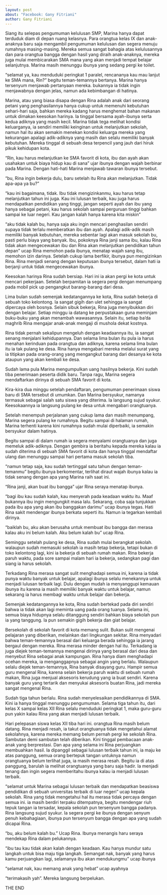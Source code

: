 ```yaml
---
layout: post
about: "Facebook: Gany Fitriani"
author: Gany Fitriani
---
```




Siang itu selepas pengumuman kelulusan SMP, Marina hanya dapat terduduk diam di depan ruang kelasnya. Para orangtua kelas IX dan anak-anaknya baru saja mengambil pengumuman kelulusan dan segera menuju rumahnya masing-masing. Mereka semua sangat bahagia atas kelulusannya dan para orangtua bangga dengan hasil yang diraih anak-anaknya, mereka juga mulai membicarakan SMA mana yang akan menjadi tempat belajar selanjutnya. Marina masih menunggu ibunya yang sedang pergi ke toilet.



“selamat ya, kau menduduki peringkat 1 paralel, rencananya kau mau lanjut ke SMA mana, Rin?” begitu teman-temannya bertanya. Marina hanya tersenyum menjawab pertanyaan mereka. bukannya ia tidak ingin menjawabnya dengan jelas, namun ada kebimbangan di hatinya.



Marina, atau yang biasa disapa dengan Rina adalah anak dari seorang petani yang penghasilannya hanya cukup untuk memenuhi kebutuhan sehari-hari saja, bahkan mereka kadang harus menghemat bahan makanan untuk dimakan keesokan harinya. Ia tinggal bersama ayah-ibunya serta kedua adiknya yang masih kecil. Marina tidak tega melihat kondisi keluarganya, ia sendiri memiliki keinginan untuk melanjutkan sekolah, namun hal itu akan semakin menekan kondisi keluarga mereka yang kekurangan apalagi adik-adiknya yang masih dan selalu memiliki banyak kebutuhan. Mereka tinggal di sebuah desa terpencil yang jauh dari hiruk pikuk kehidupan kota.





 

“Rin, kau harus melanjutkan ke SMA favorit di kota, ibu dan ayah akan usahakan untuk biaya hidup kau di sana” ujar ibunya dengan wajah berbinar pada Marina. Dengan hati-hati Marina menjawab tawaran ibunya tersebut.

“bu, Rina ingin bekerja dulu, baru setelah itu Rina akan melanjutkan. Tidak apa-apa ya bu?”

“kau ini bagaimana, tidak. Ibu tidak mengizinkanmu, kau harus tetap melanjutkan tahun ini juga. Kau ini lulusan terbaik, kau juga harus mendapatkan pendidikan yang tinggi, jangan seperti ayah dan ibu yang hanya sebagai petani, kau harus sekolah sampai perguruan tinggi bahkan sampai ke luar negeri. Kau jangan kalah hanya karena kita miskin”

“aku tidak kalah bu, hanya saja aku ingin mencari penghasilan sendiri supaya tidak terlalu memberatkan ibu dan ayah. Apalagi adik-adik masih memiliki banyak kebutuhan, mereka sebentar lagi akan masuk sekolah bu, pasti perlu biaya yang banyak. Ibu, pokoknya Rina janji sama ibu, kalau Rina tidak akan mengecewakan ibu dan Rina akan melanjutkan pendidikan tahun depan” ucap Rina memohon pada ibunya, menatap wajah sang ibu, memohon izin darinya. Setelah cukup lama berfikir, ibunya pun mengizinkan Rina. Rina menjadi senang dengan keputusan ibunya tersebut, dalam hati ia berjanji untuk tidak mengecewakan ibunya.



Keesokan harinya Rina sudah bersiap. Hari ini ia akan pergi ke kota untuk mencari pekerjaan. Setelah berpamitan ia segera pergi dengan menumpang pada mobil pick up pengangkut barang-barang dari desa.



Lima bulan sudah semenjak kedatangannya ke kota, Rina sudah bekerja di sebuah toko kelontong. Ia sangat gigih dan ulet sehingga ia sangat dipercaya oleh bosnya. Selain sibuk bekerja, Rina juga menyibukkan diri dengan belajar. Setiap minggu ia datang ke perpustakaan guna meminjam buku-buku yang akan menambah wawasannya. Selain itu, setiap ba’da maghrib Rina mengajar anak-anak mengaji di mushola dekat kostnya.



Rina tidak pernah sekalipun mengeluh dengan keadaannya itu, ia sangat senang menjalani kehidupannya. Dan selama lima bulan itu pula ia harus menahan kerinduan pada orangtua dan adiknya, karena selama lima bulan itu ia tak pulang ke desa. Rina hanya mengabari mereka melalui surat yang ia titipkan pada orang-orang yang mengangkut barang dari desanya ke kota ataupun yang akan kembali ke desa.



Sudah lama pula Marina mengumpulkan uang hasilnya bekerja. Kini sudah tiba penerimaan peserta didik baru. Tanpa ragu, Marina segera mendaftarkan dirinya di sebuah SMA favorit di kota.

Kira-kira dua minggu setelah pendaftaran, pengumuman penerimaan siswa baru di SMA tersebut di umumkan. Dan Marina bersyukur, namanya termasuk sebagai salah satu siswa yang diterima. Ia langsung sujud syukur. Keesokaannya ia langsung pulang ke desa untuk mengabari orangtuanya.



Setelah menempuh perjalanan yang cukup lama dan masih menumpang, Marina segera pulang ke rumahnya. Begitu sampai di halaman rumah, Marina terhenti karena kini rumahnya sudah mulai diperbaiki, ia semakin bersyukur dalam hatinya.

Begitu sampai di dalam rumah ia segera menyalami orangtuanya dan juga memeluk adik-adiknya. Dengan gembira ia beritahu kepada mereka kalau ia sudah diterima di sebuah SMA favorit di kota dan hanya tinggal mendaftar ulang dan menunggu sampai hari pertama masuk sekolah tiba.



“namun tetap saja, kau sudah tertinggal satu tahun dengan teman-temanmu” begitu ibunya berkomentar, terlihat diraut wajah ibunya kalau ia tidak senang dengan apa yang Marina raih saat ini.

“Rina janji, akan buat ibu bangga” ujar Rina seraya menatap ibunya.

“bagi ibu kau sudah kalah, kau menyerah pada keadaan waktu itu. Maaf bukannya ibu ingin mengungkit masa lalu. Sekarang, coba saja tunjukkan pada ibu apa yang akan ibu banggakan darimu” ucap ibunya tegas. Hati Rina sakit mendengar ibunya berkata seperti itu. Namun ia tegarkan kembali dirinya.

“baiklah bu, aku akan berusaha untuk membuat ibu bangga dan merasa kalau aku ini belum kalah. Aku belum kalah bu” ucap Rina.



Seminggu setelah pulang ke desa, Rina sudah mulai berangkat sekolah. walaupun sudah memasuki sekolah ia masih tetap bekerja, tetapi bukan di toko kelontong lagi, kini ia bekerja di sebuah rumah makan. Rina bekerja paruh waktu, pada sore sampai malam hari ia bekerja, sedangkan pagi dan siang ia harus sekolah.



Terkadang Rina merasa sangat sulit menghadapi semua ini, karena ia tidak punya waktu banyak untuk belajar, apalagi ibunya selalu menekannya untuk menjadi lulusan terbaik lagi. Dulu dengan mudah ia menyanggupi kemauan ibunya itu karena ia masih memiliki banyak waktu untuk belajar, namun sekarang ia harus membagi waktu untuk belajar dan bekerja.



Semenjak kedatangannya ke kota, Rina sudah bertekad pada diri sendiri bahwa ia tidak akan lagi meminta uang pada orang tuanya. Selama ini, semua biaya hidupnya selalu ditanggung sendiri bahkan biaya sekolah pun ia yang tanggung. Ia pun semakin gigih bekerja dan giat belajar.



Bersekolah di sekolah favorit di kota memang sulit. Bukan sulit mengenai pelajaran yang diberikan, melainkan dari lingkungan sekitar. Rina menyadari bahwa teman-temannya berasal dari keluarga berada sehingga ia jarang bergaul dengan mereka. Rina merasa minder dengan hal itu. Terkadang ia juga diejek teman-temannya mengenai dirinya yang berasal dari desa dan menyebut Rina sebagai anak kampungan. Rina hanya diam menghadapi ocehan mereka, ia menganggapnya sebagai angin yang berlalu. Walaupun selalu diejek teman-temannya, Rina banyak disayang guru. Hampir semua guru mengenal Rina, karena selain bekerja paruh waktu di sebuah rumah makan, Rina juga menjual aksesoris kerudung yang ia buat sendiri. Karena banyak guru yang tertarik dan menyukai aksesoris buatan Rina, jadi mereka sangat mengenal Rina.



Sudah tiga tahun berlalu. Rina sudah menyelesaikan pendidikannya di SMA. Kini ia hanya tinggal menunggu pengumuman. Selama tiga tahun itu, dari kelas X sampai kelas XII Rina selalu menduduki peringkat 1, maka guru-guru pun yakin kalau Rina yang akan menjadi lulusan terbaik.





 

Hari pelepasan siswa kelas XII tiba hari ini. orangtua Rina masih belum datang. Rina menjadi resah, ia takut orangtuanya tidak mengetahui alamat sekolahnya, karena mereka memang belum pernah pergi ke sekolah Rina. Sambutan demi sambutan telah diberikan. Kini tinggal pembacaan anak-anak yang berprestasi. Dan apa yang selama ini Rina perjuangkan membuahkan hasil. Ia dipanggil sebagai lulusan terbaik tahun ini, ia maju ke atas panggung, semua orang bertepuk tangan untuknya namun orangtuanya belum terlihat juga, ia masih merasa resah. Begitu ia di atas panggung, barulah ia melihat orangtuanya yang baru saja hadir. Ia menjadi tenang dan ingin segera memberitahu ibunya kalau ia menjadi lulusan terbaik.



“selamat untuk Marina sebagai lulusan terbaik dan mendapatkan beasiswa pendidikan di sebuah universitas terbaik di luar negeri” ucap kepala sekolah. Rina yang tidak mengetahui hal itu merasa tidak percaya dengan semua ini. ia masih berdiri terpaku ditempatnya, begitu mendengar riuh tepuk tangan ia tersadar, kepala sekolah pun tersenyum bangga padanya. Rina langsung sujud syukur. Ia segera pergi ke ibunya dengan senyum penuh kebahagiaan, ibunya pun tersenyum bangga dengan apa yang sudah dicapai Rina.



“bu, aku belum kalah bu.” Ucap Rina. Ibunya menangis haru seraya mendekap Rina dalam pelukannya.

“ibu tau kau tidak akan kalah dengan keadaan. Kau hanya mundur satu langkah untuk bisa maju tiga langkah. Semangat nak, banyak yang harus kamu perjuangkan lagi, selamanya ibu akan mendukungmu” ucap ibunya

“selamat nak, kau memang anak yang hebat” ucap ayahnya

“terimakasih yah”. Mereka langsung berpelukan.



THE END
